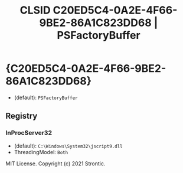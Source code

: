 ﻿---
title: "CLSID C20ED5C4-0A2E-4F66-9BE2-86A1C823DD68 | PSFactoryBuffer"
excerpt: What is COM-Object CLSID C20ED5C4-0A2E-4F66-9BE2-86A1C823DD68?
---

# {C20ED5C4-0A2E-4F66-9BE2-86A1C823DD68}

* (default): `PSFactoryBuffer`

## Registry


### InProcServer32

* (default): `C:\Windows\System32\jscript9.dll`
* ThreadingModel: `Both`

MIT License. Copyright (c) 2021 Strontic.


